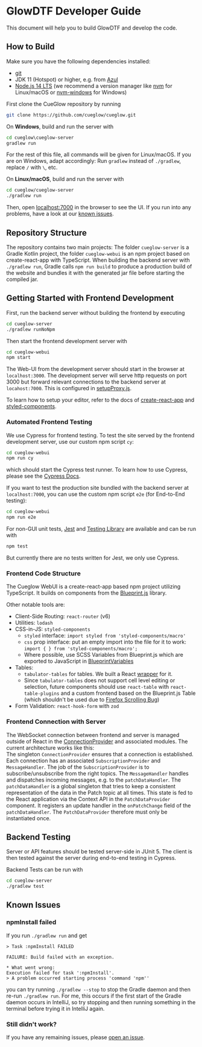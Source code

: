 # GlowDTF Developer Guide

This document will help you to build GlowDTF and develop the code. 

## How to Build

Make sure you have the following dependencies installed: 

- [git](https://git-scm.com/book/en/v2/Getting-Started-Installing-Git)
- JDK 11 (Hotspot) or higher, e.g. from [Azul](https://www.azul.com/downloads)
- [Node.js 14 LTS](https://nodejs.org/) (we recommend a version manager like [nvm](https://github.com/nvm-sh/nvm) for Linux/macOS or [nvm-windows](https://github.com/coreybutler/nvm-windows) for Windows)

First clone the CueGlow repository by running
```sh
git clone https://github.com/cueglow/cueglow.git
```

On **Windows**, build and run the server with

```cmd
cd cueglow\cueglow-server
gradlew run
```

For the rest of this file, all commands will be given for Linux/macOS. If you
are on Windows, adapt accordingly: Run `gradlew` instead of `./gradlew`, replace
`/` with `\`, etc. 

On **Linux/macOS**, build and run the server with

```sh
cd cueglow/cueglow-server
./gradlew run
```

Then, open [localhost:7000](http://localhost:7000) in the browser to see the
UI. If you run into any problems, have a look at our [known issues](#known-issues). 


## Repository Structure

The repository contains two main projects: The folder `cueglow-server` is a
Gradle Kotlin project, the folder `cueglow-webui` is an npm project based on
create-react-app with TypeScript. When building the backend server with
`./gradlew run`, Gradle calls `npm run build` to produce a production build of
the website and bundles it with the generated jar file before starting the
compiled jar. 

## Getting Started with Frontend Development

First, run the backend server without building the frontend by
executing
```sh
cd cueglow-server
./gradlew runNoNpm
```

Then start the frontend development server with
```sh
cd cueglow-webui
npm start
```

The Web-UI from the development server should start in the browser at
`localhost:3000`. The development server will serve http requests on port 3000
but forward relevant connections to the backend server at `locahost:7000`. This
is configured in [setupProxy.js](cueglow-webui/src/setupProxy.js).

To learn how to setup your editor, refer to the docs of
[create-react-app](https://create-react-app.dev/docs/setting-up-your-editor) and
[styled-components](https://styled-components.com/docs/tooling#syntax-highlighting).


### Automated Frontend Testing 

We use Cypress for frontend testing. To test the site served by the frontend
development server, use our custom npm script `cy`:
```sh
cd cueglow-webui
npm run cy
```
which should start the Cypress test runner. To learn how to use Cypress, please
see the [Cypress
Docs](https://docs.cypress.io/guides/overview/why-cypress.html). 

If you want to test the production site bundled with the backend server at
`localhost:7000`, you can use the custom npm script `e2e` (for End-to-End
testing):
```sh
cd cueglow-webui
npm run e2e
```

For non-GUI unit tests, [Jest](https://jestjs.io/) and [Testing Library](https://testing-library.com/docs/) are available and can be run with
```sh
npm test
```
But currently there are no tests written for Jest, we only use Cypress. 

### Frontend Code Structure

The Cueglow WebUI is a create-react-app based npm project utilizing TypeScript.
It builds on components from the [Blueprint.js](https://blueprintjs.com/docs/)
library.

Other notable tools are:
- Client-Side Routing: `react-router` (v6)
- Utilities: `lodash`
- CSS-in-JS: `styled-components`
    - `styled` interface: `import styled from 'styled-components/macro'`
    - `css` prop interface: put an empty import into the file for it to work: 
      `import { } from 'styled-components/macro';`
    - Where possible, use SCSS Variables from Blueprint.js which are exported to
      JavaScript in [BlueprintVariables](cueglow-webui/src/BlueprintVariables/BlueprintVariables.ts)
- Tables: 
    - `tabulator-tables` for tables. We built a React
      [wrapper](cueglow-webui/src/Components/GlowTabulator.tsx) for it. 
    - Since `tabulator-tables` does not support cell level editing or selection,
      future components should use `react-table` with `react-table-plugins` and
      a custom frontend based on the Blueprint.js Table (which shouldn't be used
      due to [Firefox Scrolling
      Bug](https://github.com/palantir/blueprint/issues/1712))
- Form Validation: `react-hook-form` with `zod`

### Frontend Connection with Server

The WebSocket connection between frontend and server is managed outside of React
in the
[ConnectionProvider](cueglow-webui/src/ConnectionProvider/ConnectionProvider.tsx)
and associated modules. The current architecture works like this:  
The singleton
`ConnectionProvider` ensures that a connection is established. Each connection
has an associated `SubscriptionProvider` and `MessageHandler`. The job of the
`SubscriptionProvider` is to subscribe/unsubscribe from the right topics. The
`MessageHandler` handles and dispatches incoming messages, e.g. to the
`patchDataHandler`. The `patchDataHandler` is a global singleton that tries to
keep a consistent representation of the data in the Patch topic at all times.
This state is fed to the React application via the Context API in the
`PatchDataProvider` component. It registers an update handler in the
`onPatchChange` field of the `patchDataHandler`. The `PatchDataProvider`
therefore must only be instantiated once. 

## Backend Testing

Server or API features should be tested server-side in JUnit 5. The client is
then tested against the server during end-to-end testing in Cypress. 

Backend Tests can be run with

```sh
cd cueglow-server
./gradlew test
```

## Known Issues

### npmInstall failed

If you run `./gradlew run` and get
```
> Task :npmInstall FAILED

FAILURE: Build failed with an exception.

* What went wrong:
Execution failed for task ':npmInstall'.
> A problem occurred starting process 'command 'npm''
```
you can try running `./gradlew --stop` to stop the Gradle daemon and then re-run
`./gradlew run`. For me, this occurs if the first start of the Gradle daemon
occurs in IntelliJ, so try stopping and then running something in the terminal
before trying it in IntelliJ again. 

### Still didn't work?

If you have any remaining issues, please [open an issue](https://github.com/cueglow/cueglow/issues/new).